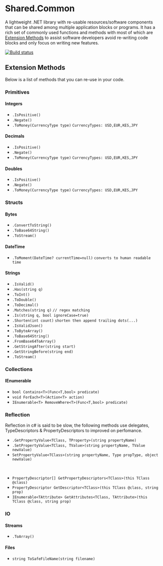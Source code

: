 # Shared.Common

A lightweight .NET library with re-usable resources/software components that can be shared among multiple application blocks or programs. It has a rich set of commonly used functions and methods with most of which are [Extension Methods](https://docs.microsoft.com/en-us/dotnet/csharp/programming-guide/classes-and-structs/extension-methods) to assist software developers avoid re-writing code blocks and only focus on writing new features.

[![Build status](https://ci.appveyor.com/api/projects/status/cj2wsayj5l7nea8e?svg=true)](https://ci.appveyor.com/project/tmacharia/shared-common)

## Extension Methods

Below is a list of methods that you can re-use in your code.

### Primitives

#### Integers

+ `.IsPositive()`
+ `.Negate()`
+ `.ToMoney(CurrencyType type)`  `CurrencyTypes: USD,EUR,KES,JPY`

#### Decimals

+ `.IsPositive()`
+ `.Negate()`
+ `.ToMoney(CurrencyType type)`  `CurrencyTypes: USD,EUR,KES,JPY`
  
#### Doubles

+ `.IsPositive()`
+ `.Negate()`
+ `.ToMoney(CurrencyType type)`  `CurrencyTypes: USD,EUR,KES,JPY`

### Structs

#### Bytes

+ `.ConvertToString()`
+ `.ToBase64String()`
+ `.ToStream()`

#### DateTime

+ `.ToMoment(DateTime? currentTime=null)` `converts to human readable time`

#### Strings

+ `.IsValid()`
+ `.Has(string q)`
+ `.ToInt()`
+ `.ToDouble()`
+ `.ToDecimal()`
+ `.Matches(string q)` `// regex matching`
+ `.Is(string q, bool ignoreCase=true)`
+ `.Shorten(int count)` `shorten then append trailing dots(...)`
+ `.IsValidJson()`
+ `.ToByteArray()`
+ `.ToBase64String()`
+ `.FromBase64ToArray()`
+ `.GetStringAfter(string start)`
+ `.GetStringBefore(string end)`
+ `.ToStream()`

### Collections

#### IEnumerable

+ `bool Contains<T>(Func<T,bool> predicate)`
+ `void ForEach<T>(Action<T> action)`
+ `IEnumerable<T> RemoveWhere<T>(Func<T,bool> predicate)`

### Reflection

Reflection in c# is said to be slow, the following methods use delegates, TypeDescriptors & PropertyDescriptors to improved on perfomance.

+ `.GetPropertyValue<TClass, TProperty>(string propertyName)`
+ `.SetPropertyValue<TClass, TValue>(string propertyName, TValue newValue)`
+ `SetPropertyValue<TClass>(string propertyName, Type propType, object newValue)`

<br/>

+ `PropertyDescriptor[] GetPropertyDescriptors<TClass>(this TClass @class)`
+ `PropertyDescriptor GetDescriptor<TClass>(this TClass @class, string prop)`
+ `IEnumerable<TAttribute> GetAttributes<TClass, TAttribute>(this TClass @class, string prop)`

### IO

#### Streams

+ `.ToArray()`
  
#### Files

+ `string ToSafeFileName(string filename)`
  
